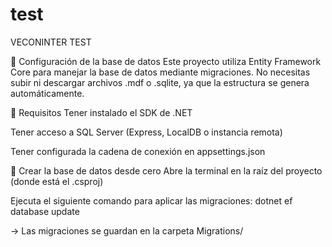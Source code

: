 # test
VECONINTER TEST

🧱 Configuración de la base de datos
Este proyecto utiliza Entity Framework Core para manejar la base de datos mediante migraciones. No necesitas subir ni descargar archivos .mdf o .sqlite, ya que la estructura se genera automáticamente.

🔧 Requisitos
Tener instalado el SDK de .NET

Tener acceso a SQL Server (Express, LocalDB o instancia remota)

Tener configurada la cadena de conexión en appsettings.json

🚀 Crear la base de datos desde cero
Abre la terminal en la raíz del proyecto (donde está el .csproj)

Ejecuta el siguiente comando para aplicar las migraciones:
dotnet ef database update

-> Las migraciones se guardan en la carpeta Migrations/

